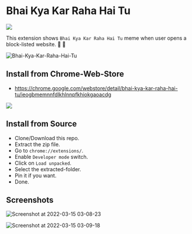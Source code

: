 # Bhai Kya Kar Raha Hai Tu

<a href="https://chrome.google.com/webstore/detail/bhai-kya-kar-raha-hai-tu/ieogbmemnnfdlkhlnnpfkhiokgaoacdg"><img src="https://storage.googleapis.com/web-dev-uploads/image/WlD8wC6g8khYWPJUsQceQkhXSlv1/UV4C4ybeBTsZt43U4xis.png"></a>

This extension shows `Bhai Kya Kar Raha Hai Tu` meme when user opens a block-listed website. :shark: :ghost:

![Bhai-Kya-Kar-Raha-Hai-Tu](https://user-images.githubusercontent.com/13456345/158259755-e801a601-42b0-4745-ad2b-b03367deeec8.jpg)

## Install from Chrome-Web-Store
- https://chrome.google.com/webstore/detail/bhai-kya-kar-raha-hai-tu/ieogbmemnnfdlkhlnnpfkhiokgaoacdg

<a href="https://chrome.google.com/webstore/detail/bhai-kya-kar-raha-hai-tu/ieogbmemnnfdlkhlnnpfkhiokgaoacdg"><img src="https://storage.googleapis.com/web-dev-uploads/image/WlD8wC6g8khYWPJUsQceQkhXSlv1/UV4C4ybeBTsZt43U4xis.png"></a>

## Install from Source

- Clone/Download this repo.
- Extract the zip file.
- Go to `chrome://extensions/`.
- Enable `Developer mode` switch.
- Click on `Load unpacked`.
- Select the extracted-folder.
- Pin it if you want.
- Done.

## Screenshots

![Screenshot at 2022-03-15 03-08-23](https://user-images.githubusercontent.com/13456345/158273222-adebee1f-e47b-4ac1-8a4e-b82ed8e4685e.png)

![Screenshot at 2022-03-15 03-09-18](https://user-images.githubusercontent.com/13456345/158273217-57ec803e-4f65-42f9-ace6-2838557a1e71.png)

